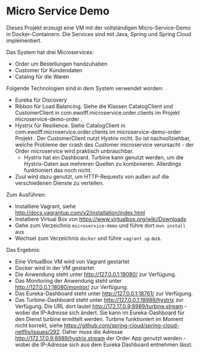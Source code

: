 Micro Service Demo
==============

Dieses Projekt erzeugt eine VM mit der vollständigen Micro-Service-Demo in 
Docker-Containern. Die Services sind mit Java, Spring und Spring Cloud
implementiert.

Das System hat drei Microservices:
- Order um Bestellungen handzuhaben
- Customer für Kundendaten
- Catalog für die Waren

Folgende Technologien sind in dem System verwendet worden:
- Eureka für Discovery
- Ribbon für Load Balancing. Siehe die Klassen CatalogClient und
  CustomerClient in com.ewolff.microservice.order.clients im Projekt
  microservice-demo-order .
- Hystrix für Resilience. Siehe CatalogClient in
  com.ewolff.microservice.order.clients im microservice-demo-order
  Projekt . Der CustomerClient nutzt Hystrix nicht. So ist
  nachvollziehbar, welche Probleme der crash des Customer microservice
  verursacht - der Order microservice wird praktisch unbrauchbar.
  - Hystrix hat ein Dashboard. Turbine kann genutzt werden, um die
  Hystrix-Daten aus mehreren Quellen zu kombinieren. Allerdings
  funktioniert das noch nicht. 
- Zuul wird dazu genutzt, um HTTP-Requests von außen auf die
  verschiedenen Dienste zu verteilen.

Zum Ausführen:

- Installiere Vagrant, siehe
  http://docs.vagrantup.com/v2/installation/index.html
- Installiere Virtual Box von https://www.virtualbox.org/wiki/Downloads
- Gehe zum Verzeichnis `microservice-demo`  und führe dort `mvn install` aus
- Wechsel zum Verzeichnis `docker` und führe `vagrant
   up` aus.

Das Ergebnis:

- Eine VirtualBox VM wird von Vagrant gestartet
- Docker wird in der VM gestartet
- Die Anwendung steht unter http://127.0.0.1:18080/ zur Verfügung.
- Das Monitoring der Anwendung steht unter http://127.0.0.1:18080/monitor/ zur Verfügung.
- Das Eureka-Dashboard steht unter http://127.0.0.1:18761/ zur Verfügung.
- Das Turbine-Dashboard steht unter http://127.0.0.1:18989/hystrix zur
  Verfügung. Die URL dort lautet
  http://172.17.0.9:8989/turbine.stream - wobei die IP-Adresse sich
  ändert. Sie kann im Eureka-Dashboard für den Dienst turbine
  ermittelt werden. Turbine funktioniert im Moment nicht
  korrekt, siehe
  https://github.com/spring-cloud/spring-cloud-netflix/issues/292. Daher
  muss die Adresse  http://172.17.0.9:8989/hystrix.stream der Order
  App genutzt werden - wobei die IP-Adresse sich aus dem Eureka
  Dashboard entnehmen lässt.

